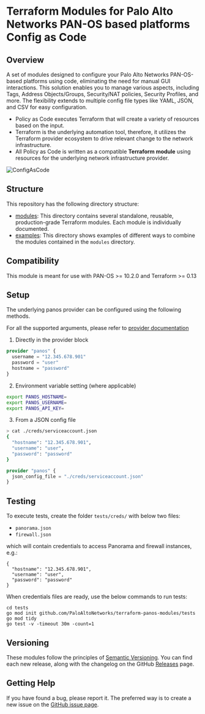 # Terraform Modules for Palo Alto Networks PAN-OS based platforms Config as Code

## Overview

A set of modules designed to configure your Palo Alto Networks PAN-OS-based platforms using code, eliminating the need for manual GUI interactions. This solution enables you to manage various aspects, including Tags, Address Objects/Groups, Security/NAT policies, Security Profiles, and more. The flexibility extends to multiple config file types like YAML, JSON, and CSV for easy configuration.

* Policy as Code executes Terraform that will create a variety of resources based on the input.
* Terraform is the underlying automation tool, therefore, it utilizes the Terraform provider ecosystem to drive relevant
  change to the network infrastructure.
* All Policy as Code is written as a compatible **Terraform module** using resources for the underlying network
  infrastructure provider.

![ConfigAsCode](https://user-images.githubusercontent.com/2110772/188634641-0f410362-74fe-4414-ac3f-7b9cea9ce9aa.png)

## Structure

This repository has the following directory structure:

* [modules](modules): This directory contains several standalone, reusable, production-grade Terraform modules. Each
  module is individually documented.
* [examples](examples): This directory shows examples of different ways to combine the modules contained in the
  `modules` directory.

## Compatibility

This module is meant for use with PAN-OS >= 10.2.0 and Terraform >= 0.13

## Setup

The underlying panos provider can be configured using the following methods.

For all the supported arguments, please refer to [provider documentation](https://registry.terraform.io/providers/PaloAltoNetworks/panos/latest/docs#argument-reference)

1. Directly in the provider block

```terraform
provider "panos" {
  username = "12.345.678.901"
  password = "user"
  hostname = "password" 
}
```

2. Environment variable setting (where applicable)

```sh
export PANOS_HOSTNAME=
export PANOS_USERNAME=
export PANOS_API_KEY=
```

3. From a JSON config file

```sh
> cat ./creds/serviceaccount.json
{
  "hostname": "12.345.678.901",
  "username": "user",
  "password": "password"
}
```

```terraform
provider "panos" {
  json_config_file = "./creds/serviceaccount.json"
}
```

## Testing

To execute tests, create the folder ``tests/creds/`` with below two files:
* ``panorama.json``
* ``firewall.json``

which will contain credentials to access Panorama and firewall instances, e.g.:

```
{
  "hostname": "12.345.678.901",
  "username": "user",
  "password": "password"
}
```

When credentials files are ready, use the below commands to run tests:

```
cd tests
go mod init github.com/PaloAltoNetworks/terraform-panos-modules/tests
go mod tidy
go test -v -timeout 30m -count=1
```

## Versioning

These modules follow the principles of [Semantic Versioning](http://semver.org/). You can find each new release,
along with the changelog on the GitHub [Releases](../../releases) page.

## Getting Help

If you have found a bug, please report it. The preferred way is to create a new issue on
the [GitHub issue page](../../issues).
